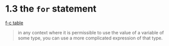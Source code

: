 # 1.3 the `for` statement

[f-c table](./fctable.c)

>in any context where it is permissible to use the value of a variable of some type, you can use a more complicated expression of that type.